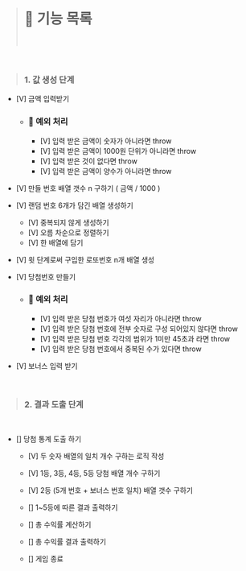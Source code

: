 > # 🚀 기능 목록
>
> <br>

<br>

> ### 1. 값 생성 단계

- [V] 금액 입력받기

  - ### 🚨 예외 처리
    - [V] 입력 받은 금액이 숫자가 아니라면 throw
    - [V] 입력 받은 금액이 1000원 단위가 아니라면 throw
    - [V] 입력 받은 것이 없다면 throw
    - [V] 입력 받은 금액이 양수가 아니라면 throw

- [V] 만들 번호 배열 갯수 n 구하기 ( 금액 / 1000 )

- [V] 랜덤 번호 6개가 담긴 배열 생성하기

  - [V] 중복되지 않게 생성하기
  - [V] 오름 차순으로 정렬하기
  - [V] 한 배열에 담기

- [V] 윗 단계로써 구입한 로또번호 n개 배열 생성

- [V] 당첨번호 만들기

  - ### 🚨 예외 처리

    - [V] 입력 받은 당첨 번호가 여섯 자리가 아니라면 throw
    - [V] 입력 받은 당첨 번호에 전부 숫자로 구성 되어있지 않다면 throw
    - [V] 입력 받은 당첨 번호 각각의 범위가 1미만 45초과 라면 throw
    - [V] 입력 받은 당첨 번호에서 중복된 수가 있다면 throw

- [V] 보너스 입력 받기

  <br>

> ### 2. 결과 도출 단계

<br>

- [] 당첨 통계 도출 하기

  - [V] 두 숫자 배열의 일치 개수 구하는 로직 작성

  - [V] 1등, 3등, 4등, 5등 당첨 배열 개수 구하기
  - [V] 2등 (5개 번호 + 보너스 번호 일치) 배열 갯수 구하기
  - [] 1~5등에 따른 결과 출력하기
  - [] 총 수익률 계산하기
  - [] 총 수익률 결과 출력하기
  - [] 게임 종료
